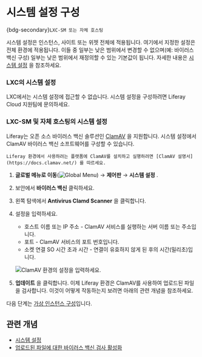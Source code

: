 # 시스템 설정 구성

{bdg-secondary}`LXC-SM 또는 자체 호스팅`

시스템 설정은 인스턴스, 사이트 또는 위젯 전체에 적용됩니다. 여기에서 지정한 설정은 전체 환경에 적용됩니다. 이들 중 일부는 낮은 범위에서 변경할 수 없으며(예: 바이러스 백신 구성) 일부는 낮은 범위에서 재정의할 수 있는 기본값이 됩니다. 자세한 내용은 [시스템 설정](https://learn.liferay.com/en/w/dxp/system-administration/configuring-liferay/system-settings) 을 참조하세요.

### LXC의 시스템 설정

LXC에서는 시스템 설정에 접근할 수 없습니다. 시스템 설정을 구성하려면 Liferay Cloud 지원팀에 문의하세요.

### LXC-SM 및 자체 호스팅의 시스템 설정

Liferay는 오픈 소스 바이러스 백신 솔루션인 [ClamAV](https://www.clamav.net/) 을 지원합니다. 시스템 설정에서 ClamAV 바이러스 백신 소프트웨어를 구성할 수 있습니다.

```{note}
Liferay 환경에서 사용하려는 플랫폼에 ClamAV를 설치하고 실행하려면 [ClamAV 설명서](https://docs.clamav.net/) 를 따르세요.
```

1. **글로벌 메뉴로 이동**(![Global Menu](../../images/icon-applications-menu.png)) &rarr; **제어판** &rarr; **시스템 설정** .

1. 보안에서 **바이러스 백신** 클릭하세요.

1. 왼쪽 탐색에서 **Antivirus Clamd Scanner** 을 클릭합니다.

1. 설정을 입력하세요.

   * 호스트 이름 또는 IP 주소 - ClamAV 서비스를 실행하는 서버 이름 또는 주소입니다.
   * 포트 - ClamAV 서비스의 포트 번호입니다.
   * 소켓 연결 SO 시간 초과 시간 - 연결이 유효하지 않게 된 후의 시간(밀리초)입니다.

   ![ClamAV 환경의 설정을 입력하세요.](./configuring-system-settings/images/01.png)

1. **업데이트** 을 클릭합니다. 이제 Liferay 환경은 ClamAV를 사용하여 업로드된 파일을 검사합니다. 이것이 어떻게 작동하는지 보려면 아래의 관련 개념을 참조하세요.

다음 단계는 [가상 인스턴스 구성](./configuring-virtual-instances.md)입니다.

## 관련 개념

- [시스템 설정](https://learn.liferay.com/en/w/dxp/system-administration/configuring-liferay/system-settings)
- [업로드된 파일에 대한 바이러스 백신 검사 활성화](https://learn.liferay.com/en/w/dxp/system-administration/file-storage/enabling-antivirus-scanning-for-uploaded-files)
